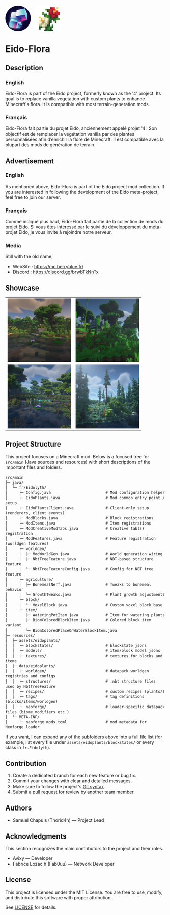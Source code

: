 <p align="left" style="display: flex; gap: 16px; align-items: center;">
	<img src="doc/logo.png" alt="Image 1" style="height:80px; width:80px; object-fit:cover;">
	<img src="doc/plante.png" alt="Image 2" style="height:80px; width:80px; object-fit:cover;">
</p>

# Eido-Flora
## Description
### English
Eido-Flora is part of the Eido project, formerly known as the '4' project. Its goal is to replace vanilla vegetation with custom plants to enhance Minecraft's flora. It is compatible with most terrain-generation mods.

### Français
Eido-Flora fait partie du projet Eido, anciennement appelé projet '4'. Son objectif est de remplacer la végétation vanilla par des plantes personnalisées afin d’enrichir la flore de Minecraft. Il est compatible avec la plupart des mods de génération de terrain.

## Advertisement
### English
As mentioned above, Eido-Flora is part of the Eido project mod collection. If you are interested in following the development of the Eido meta-project, feel free to join our server.

### Français
Comme indiqué plus haut, Eido-Flora fait partie de la collection de mods du projet Eido. Si vous êtes intéressé par le suivi du développement du méta-projet Eido, je vous invite à rejoindre notre serveur.

### Media
Still with the old name,
- WebSite : https://mc.berryblue.fr/
- Discord : https://discord.gg/brwbTkNnTx

## Showcase

<table>
	<tr>
		<td align="center">
			<img src="doc/forest.png" height="200" width="200" style="object-fit:cover;">
		</td>
		<td align="center">
			<img src="doc/jungle.png" height="200" width="200" style="object-fit:cover;">
		</td>
	</tr>
	<tr>
		<td align="center">
			<img src="doc/swamp.png" height="200" width="200" style="object-fit:cover;">
		</td>
		<td align="center">
			<img src="doc/taiga.png" height="200" width="200" style="object-fit:cover;">
		</td>
	</tr>
</table>

## Project Structure

This project focuses on a Minecraft mod. Below is a focused tree for `src/main` (Java sources and resources) with short descriptions of the important files and folders.

```
src/main
├─ java/
│  └─ fr/Eidolyth/
│     ├─ Config.java                       	# Mod configuration helper
│     ├─ EidoPlants.java                    # Mod common entry point / setup
│     ├─ EidoPlantsClient.java              # Client-only setup (renderers, client events)
│     ├─ ModBlocks.java                     # Block registrations
│     ├─ ModItems.java                      # Item registrations
│     ├─ ModCreativeModTabs.java            # Creative tab(s) registration
│     ├─ ModFeatures.java                   # Feature registration (worldgen features)
│     ├─ worldgen/
│     │  ├─ ModWorldGen.java                # World generation wiring
│     │  ├─ NbtTreeFeature.java             # NBT-based structure feature
│     │  └─ NbtTreeFeatureConfig.java       # Config for NBT tree feature
│     ├─ agriculture/
│     │  ├─ BonemealNerf.java               # Tweaks to bonemeal behavior
│     │  └─ GrowthTweaks.java               # Plant growth adjustments
│     ├─ block/
│     │  └─ VoxelBlock.java                 # Custom voxel block base
│     └─ item/
│        ├─ WateringPotItem.java            # Item for watering plants
│        ├─ BiomColoredBlockItem.java       # Colored block item variant
│        └─ BiomColoredPlaceOnWaterBlockItem.java
├─ resources/
│  ├─ assets/eidoplants/
│  │  ├─ blockstates/                       # blockstate jsons
│  │  ├─ models/                            # item/block model jsons
│  │  ├─ textures/                          # textures for blocks and items
│  ├─ data/eidoplants/
│  │  ├─ worldgen/                          # datapack worldgen registries and configs
│  │  ├─ structures/                        # .nbt structure files used by NbtTreeFeature
│  │  ├─ recipes/                           # custom recipes (plants/)
│  │  ├─ tags/                              # tag definitions (blocks/items/worldgen)
│  │  └─ neoforge/                          # loader-specific datapack files (biome modifiers etc.)
│  └─ META-INF/
│     └─ neoforge.mods.toml                 # mod metadata for Neoforge loader
```

If you want, I can expand any of the subfolders above into a full file list (for example, list every file under `assets/eidoplants/blockstates/` or every class in `fr.Eidolyth`).

## Contribution
1. Create a dedicated branch for each new feature or bug fix.
2. Commit your changes with clear and detailed messages.
3. Make sure to follow the project's [Git syntax](doc/gitSyntax.md).
4. Submit a pull request for review by another team member.

## Authors
- Samuel Chapuis (Thorid4n) — Project Lead

## Acknowledgments
This section recognizes the main contributors to the project and their roles.

- Avixy — Developer
- Fabrice Lozac'h (Fab0uu) — Network Developer

## License
This project is licensed under the MIT License.
You are free to use, modify, and distribute this software with proper attribution.

See [LICENSE](LICENSE) for details.